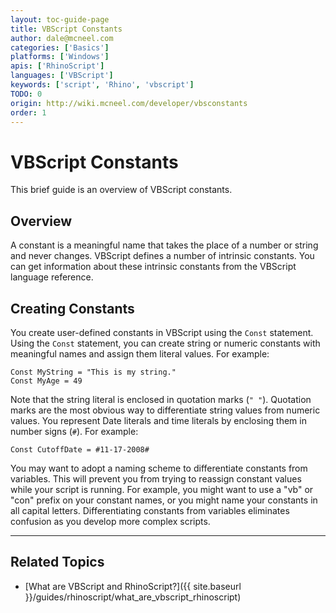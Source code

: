 ```yaml
---
layout: toc-guide-page
title: VBScript Constants
author: dale@mcneel.com
categories: ['Basics']
platforms: ['Windows']
apis: ['RhinoScript']
languages: ['VBScript']
keywords: ['script', 'Rhino', 'vbscript']
TODO: 0
origin: http://wiki.mcneel.com/developer/vbsconstants
order: 1
---
```


# VBScript Constants

This brief guide is an overview of VBScript constants.

## Overview

A constant is a meaningful name that takes the place of a number or string and never changes. VBScript defines a number of intrinsic constants. You can get information about these intrinsic constants from the VBScript language reference.

## Creating Constants

You create user-defined constants in VBScript using the `Const` statement. Using the `Const` statement, you can create string or numeric constants with meaningful names and assign them literal values.  For example:

```vbnet
Const MyString = "This is my string."
Const MyAge = 49
```

Note that the string literal is enclosed in quotation marks (`" "`).  Quotation marks are the most obvious way to differentiate string values from numeric values.  You represent Date literals and time literals by enclosing them in number signs (`#`).  For example:

```vbnet
Const CutoffDate = #11-17-2008#
```

You may want to adopt a naming scheme to differentiate constants from variables.  This will prevent you from trying to reassign constant values while your script is running.  For example, you might want to use a "vb" or "con" prefix on your constant names, or you might name your constants in all capital letters.  Differentiating constants from variables eliminates confusion as you develop more complex scripts.

---

## Related Topics

- [What are VBScript and RhinoScript?]({{ site.baseurl }}/guides/rhinoscript/what_are_vbscript_rhinoscript)
